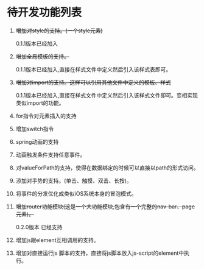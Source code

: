 # 待开发功能列表

1. ~~增加对style的支持。(一个style元素)~~ 

   0.1.1版本已经加入

2. ~~增加全局模板的支持。~~

   0.1.1版本已经加入,直接在样式文件中定义然后引入该样式表即可。

3. ~~增加对import的支持。这样可以引用其他文件中定义的模板、样式~~

   0.1.1版本已经加入,直接在样式文件中定义然后引入该样式文件即可。变相实现类似import的功能。

4. for指令对元素插入的支持

5. 增加switch指令

6. spring动画的支持

7. 动画触发条件支持任意事件。

8. 对valueForPath的支持，使得在数据绑定的时候可以直接以path的形式访问。

9. 添加对手势的支持。(单击、触摸、双击、长按)。

10. 将事件的分发优化成类似iOS系统本身的冒泡模式。

11. ~~增加router功能模块(这是一个大功能模块,包含有一个完整的nav-bar、page元素)。~~

    0.2.0版本 已经支持

12. 增加js跟element互相调用的支持。

13. 增加对直接运行js 脚本的支持，直接将js脚本放入js-script的element中执行。

   ​     